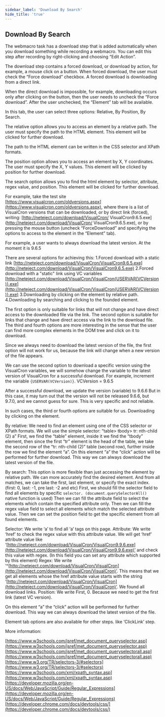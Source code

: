 ```yaml
---
sidebar_label: 'Download By Search'
hide_title: 'true'
---
```


## Download By Search

The webmacro task has a download step that is added automatically when you download something while recording a webmacro. You can edit this step after recording by right-clicking and choosing “Edit Action”.
 
The download step contains a forced download, or download by action, for example, a mouse click on a button.
When forced download, the user must check the “Force download” checkbox. A forced download is downloading from a direct link.
 
When the direct download is impossible, for example, downloading occurs only after clicking on the button, then the user needs to uncheck the “Force download”. After the user unchecked, the “Element” tab will be available.
 
In this tab, the user can select three options: Relative, By Position, By Search.
 
The relative option allows you to access an element by a relative path. The user must specify the path to the HTML element. This element will be clicked for further download.
 
The path to the HTML element can be written in the CSS selector and XPath formats.
 
The position option allows you to access an element by X, Y coordinates. The user must specify the X, Y values. This element will be clicked by position for further download.
 
The search option allows you to find the html element by selector, attribute, regex value, and position. This element will be clicked for further download.
 
For example, take the test site [https://www.visualcron.com/oldversions.aspx](https://www.visualcron.com/oldversions.aspx), where there is a list of VisualCron versions that can be downloaded, or by direct link (forced), writing: [http://neteject.com/download/VisualCron/ VisualCron9.6.5.exe](http://neteject.com/download/VisualCron/ VisualCron9.6.5.exe), or by pressing the mouse button (uncheck “ForceDownload” and specifying the options to access to the element in the “Element” tab).

For example, a user wants to always download the latest version. At the moment it is 9.6.5
 
There are several options for achieving this:
1.Forced download with a static link [http://neteject.com/download/VisualCron/VisualCron9.6.5.exe](http://neteject.com/download/VisualCron/VisualCron9.6.5.exe)
2.Forced download with a "static" link using VC variables [http://neteject.com/download/VisualCron/VisualCron{USERVAR(VCVersion)}.exe](http://neteject.com/download/VisualCron/VisualCron{USERVAR(VCVersion)}.exe)
3.Downloading by clicking on the element by relative path.
4.Downloading by searching and clicking to the founded element.
 
The first option is only suitable for links that will not change and have direct access to the downloaded file via the link.
The second option is suitable for links that change and have direct access via the link to the download file.
The third and fourth options are more interesting in the sense that the user can find more complex elements in the DOM tree and click on it to download.
 
Since we always need to download the latest version of the file, the first option will not work for us, because the link will change when a new version of the file appears.
 
We can use the second option to download a specific version using the VisualCron variables, we will somehow change the variable to the latest version of VisualCron for a successful download. For example, increment the variable ```{USERVAR(VCVersion)}```.
VCVersion = 9.6.5
 
After a successful download, we update the version (variable) to 9.6.6
But in this case, it may turn out that the version will not be released 9.6.6, but 9.7.0, and we cannot guess for sure. This is very specific and not reliable.
 
In such cases, the third or fourth options are suitable for us. Downloading by clicking on the element.
 
By relative: We need to find an element using one of the CSS selector or XPath formats.
We will use the simple selector: “table> tbody> tr: nth-child (2) a”
First, we find the “table” element, inside it we find the “tbody” element, then since the first “tr” element is the head of the table, we take the second row of the “tr: nth-child (2)” table (second row), further inside the row we find the element “a”.
On this element “a” the “click” action will be performed for further download.
This way we can always download the latest version of the file.
 
By search: This option is more flexible than just accessing the element by relative path. We can more accurately find the desired element. And from all matches, we can take the first, last element, or specify the exact index. (first: 0, last: -1, pre last: -2 and etc)
First, we should fill the selector field to find all elements by specific ```selector. (document.querySelectorAll()``` native function is used)
Then we can fill the attribute field to select the elements which contain the specified attribute only.
Then we can fill the regex value field to select all elements which match the selected attribute value.
Then we can set the position field to get the specific element from all found elements.
 
Selector: We write ‘a’ to find all ‘a’ tags on this page.
Attribute: We write ‘href’ to check the regex value with this attribute value. We will get ‘href’ attribute value like ‘[http://neteject.com/download/VisualCron/VisualCron9.9.6.exe](http://neteject.com/download/VisualCron/VisualCron9.9.6.exe)’ and check this value with regex. (In this field you can set any attribute which supported by this element)
Regex: We write ‘^[http://neteject.com/download/VisualCron/VisualCron](http://neteject.com/download/VisualCron/VisualCron)’. This means that we get all elements whose the href attribute value starts with the string ‘[http://neteject.com/download/VisualCron/VisualCron](http://neteject.com/download/VisualCron/VisualCron)’. We found all download links.
Position: We write First, 0. Because we need to get the first link (latest VC version).
 
On this element “a” the “click” action will be performed for further download.
This way we can always download the latest version of the file.
 
Element tab options are also available for other steps. like ‘ClickLink’ step.
 
More information:

[https://www.w3schools.com/jsref/met_document_queryselector.asp](https://www.w3schools.com/jsref/met_document_queryselector.asp)
[https://www.w3schools.com/jsref/met_document_queryselectorall.asp](https://www.w3schools.com/jsref/met_document_queryselectorall.asp)
[https://www.w3.org/TR/selectors-3/#selectors](https://www.w3.org/TR/selectors-3/#selectors)
[https://www.w3schools.com/xml/xpath_syntax.asp](https://www.w3schools.com/xml/xpath_syntax.asp)
[https://developer.mozilla.org/en-US/docs/Web/JavaScript/Guide/Regular_Expressions](https://developer.mozilla.org/en-US/docs/Web/JavaScript/Guide/Regular_Expressions)
[https://developer.chrome.com/docs/devtools/css/](https://developer.chrome.com/docs/devtools/css/)
